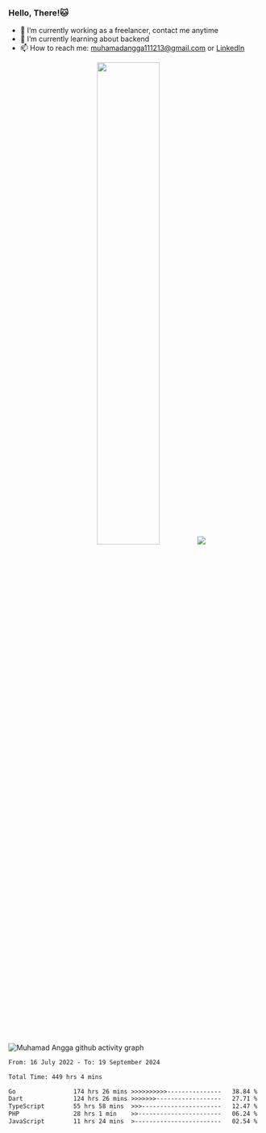 
### Hello, There!🐱

- 🔭 I’m currently working as a freelancer, contact me anytime
- 🌱 I’m currently learning about backend
- 📫 How to reach me: [muhamadangga111213@gmail.com](mailto:muhamadangga111213@gmail.com) or [LinkedIn](https://www.linkedin.com/in/muhamad-angga)

<p align="center">
    <img width="49.5%" src="https://github-readme-stats.vercel.app/api?username=muhangga&count_private=true&theme=ocean_dark&show_icons=true" />
    &nbsp;
    <img src="https://github-readme-stats.vercel.app/api/top-langs/?username=muhangga&langs_count=8&layout=compact&theme=ocean_dark&show_icons=true" />
</p>

![Muhamad Angga github activity graph](https://github-readme-activity-graph.cyclic.app/graph?username=muhangga&custom_title=Angga&color=708090&theme=github-dark)


<!--START_SECTION:waka-->

```txt
From: 16 July 2022 - To: 19 September 2024

Total Time: 449 hrs 4 mins

Go                174 hrs 26 mins >>>>>>>>>>---------------   38.84 %
Dart              124 hrs 26 mins >>>>>>>------------------   27.71 %
TypeScript        55 hrs 58 mins  >>>----------------------   12.47 %
PHP               28 hrs 1 min    >>-----------------------   06.24 %
JavaScript        11 hrs 24 mins  >------------------------   02.54 %
```

<!--END_SECTION:waka-->
